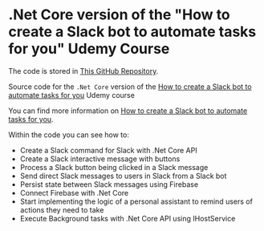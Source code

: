 # .Net Core version of the "How to create a Slack bot to automate tasks for you" Udemy Course

The code is stored in [This GitHub Repository](https://github.com/peelmicro/purchase-slack-command-dotnet).

Source code for the `.Net Core` version of the [How to create a Slack bot to automate tasks for you](https://www.udemy.com/how-to-create-a-slack-bot-to-automate-tasks-for-you) Udemy course

You can find more information on [How to create a Slack bot to automate tasks for you](/other/bot-how-to-create-a-slack-bot-to-automate-tasks-for-you.md).

Within the code you can see how to:
- Create a Slack command for Slack with .Net Core API
- Create a Slack interactive message with buttons
- Process a Slack button being clicked in a Slack message
- Send direct Slack messages to users in Slack from a Slack bot
- Persist state between Slack messages using Firebase
- Connect Firebase with .Net Core
- Start implementing the logic of a personal assistant to remind users of actions they need to take
- Execute Background tasks with .Net Core API using IHostService